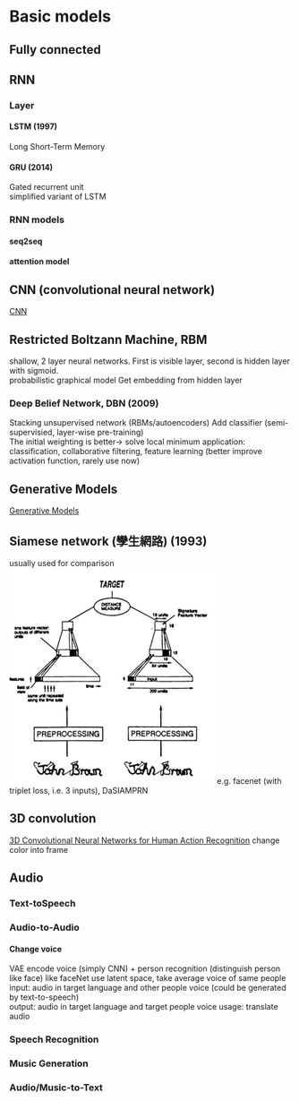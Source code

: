 # Basic models
## Fully connected

## RNN
### Layer
#### LSTM (1997)
Long Short-Term Memory
#### GRU (2014)
Gated recurrent unit  
simplified variant of LSTM
### RNN models
#### seq2seq
#### attention model

## CNN (convolutional neural network)
[CNN](/CNN/index.md)

## Restricted Boltzann Machine, RBM
shallow, 2 layer neural networks. First is visible layer, second is hidden layer with sigmoid.  
probabilistic graphical model
Get embedding from hidden layer  
### Deep Belief Network, DBN (2009)
Stacking unsupervised network (RBMs/autoencoders)
Add classifier  (semi-supervisied, layer-wise pre-training)  
The initial weighting is better-> solve local minimum
application: classification, collaborative filtering, feature learning
(better improve activation function, rarely use now)

## Generative Models
[Generative Models](generative_models.md)

## Siamese network (孿生網路) (1993)
usually used for comparison
![](img/siamese_network.png)
e.g. facenet (with triplet loss, i.e. 3 inputs), DaSIAMPRN
## 3D convolution
[3D Convolutional Neural Networks for Human Action Recognition](http://citeseerx.ist.psu.edu/viewdoc/download?doi=10.1.1.442.8617&rep=rep1&type=pdf)
change color into frame

## Audio
### Text-toSpeech
### Audio-to-Audio
#### Change voice
VAE encode voice (simply CNN) + person recognition (distinguish person like face) like faceNet
use latent space, take average voice of same people
input: audio in target language and other people voice (could be generated by text-to-speech)  
output: audio in target language and target people voice
usage: translate audio
### Speech Recognition
### Music Generation
### Audio/Music-to-Text